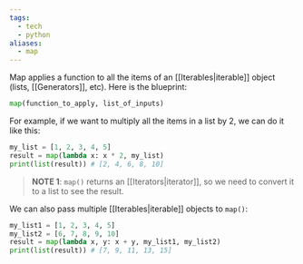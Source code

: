 ```yaml
---
tags:
  - tech
  - python
aliases:
  - map
---
```

Map applies a function to all the items of an [[Iterables|iterable]] object (lists, [[Generators]], etc). 
Here is the blueprint:

```python
map(function_to_apply, list_of_inputs)
```

For example, if we want to multiply all the items in a list by 2, we can do it like this:
```python
my_list = [1, 2, 3, 4, 5]
result = map(lambda x: x * 2, my_list)
print(list(result)) # [2, 4, 6, 8, 10]
```

> **NOTE 1**: `map()` returns an [[Iterators|iterator]], so we need to convert it to a list to see the result.

We can also pass multiple [[Iterables|iterable]] objects to `map()`:
```python
my_list1 = [1, 2, 3, 4, 5]
my_list2 = [6, 7, 8, 9, 10]
result = map(lambda x, y: x + y, my_list1, my_list2)
print(list(result)) # [7, 9, 11, 13, 15]
```
